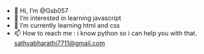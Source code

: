 - 👋 Hi, I’m @Gsb057
- 👀 I’m interested in learning javascript
- 🌱 I’m currently learning html and css
- 📫 How to reach me : i know python so i can help
                       you with that. sathyabharathi7711@gmail.com

